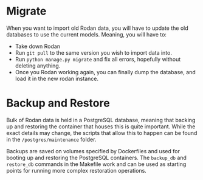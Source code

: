 # Migrate

When you want to import old Rodan data, you will have to update the old databases to use the current models. Meaning, you will have to:

- Take down Rodan
- Run `git pull` to the same version you wish to import data into. 
- Run `python manage.py migrate` and fix all errors, hopefully without deleting anything.
- Once you Rodan working again, you can finally dump the database, and load it in the new rodan instance. 

# Backup and Restore

Bulk of Rodan data is held in a PostgreSQL database, meaning that backing up and restoring the container that houses this is quite important. While the exact details may change, the scripts that allow this to happen can be found in the `/postgres/maintenance` folder. 

Backups are saved on volumes specified by Dockerfiles and used for booting up and restoring the PostgreSQL containers. The `backup_db` and `restore_db` commands in the Makefile work and can be used as starting points for running more complex restoration operations.  
